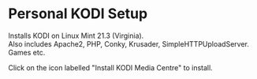 # Personal KODI Setup
Installs KODI on Linux Mint 21.3 (Virginia).<br>Also includes Apache2, PHP, Conky, Krusader, SimpleHTTPUploadServer. Games etc.

Click on the icon labelled "Install KODI Media Centre" to install.
